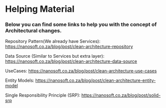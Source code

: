 
# Helping Material

### Below you can find some links to help you with the concept of Architectural changes.

Repository Pattern(We already have Services): https://nanosoft.co.za/blog/post/clean-architecture-repository

Data Source (Similar to Services but extra layer): https://nanosoft.co.za/blog/post/clean-architecture-data-source

UseCases: https://nanosoft.co.za/blog/post/clean-architecture-use-cases

Entity Models: https://nanosoft.co.za/blog/post/clean-architecture-entity-model

Single Responsibility Principle (SRP): https://nanosoft.co.za/blog/post/solid-srp

